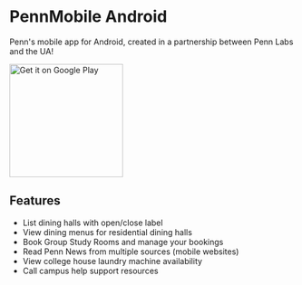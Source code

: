 PennMobile Android
===================

Penn's mobile app for Android, created in a partnership between Penn Labs and the UA!

<a href="https://play.google.com/store/apps/details?id=com.pennapps.labs.pennmobile"><img width="200px" alt="Get it on Google Play" src="https://play.google.com/intl/en_us/badges/images/apps/en-play-badge.png"/></a>

## Features

* List dining halls with open/close label
* View dining menus for residential dining halls
* Book Group Study Rooms and manage your bookings
* Read Penn News from multiple sources (mobile websites)
* View college house laundry machine availability
* Call campus help support resources
